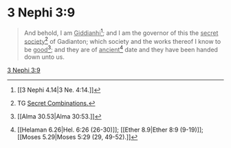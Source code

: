 # 3 Nephi 3:9

> And behold, I am <u>Giddianhi</u>[^a]; and I am the governor of this the <u>secret society</u>[^b] of Gadianton; which society and the works thereof I know to be <u>good</u>[^c]; and they are of <u>ancient</u>[^d] date and they have been handed down unto us.

[3 Nephi 3:9](https://www.churchofjesuschrist.org/study/scriptures/bofm/3-ne/3?lang=eng&id=p9#p9)


[^a]: [[3 Nephi 4.14|3 Ne. 4:14.]]
[^b]: TG [Secret Combinations.](https://www.churchofjesuschrist.org/study/scriptures/tg/secret-combinations?lang=eng)
[^c]: [[Alma 30.53|Alma 30:53.]]
[^d]: [[Helaman 6.26|Hel. 6:26 (26-30)]]; [[Ether 8.9|Ether 8:9 (9-19)]]; [[Moses 5.29|Moses 5:29 (29, 49-52).]]
